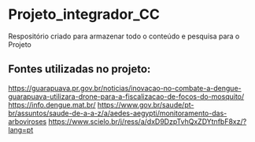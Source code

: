 # Projeto_integrador_CC

 Respositório criado para armazenar todo o conteúdo e pesquisa para o Projeto

 ## Fontes utilizadas no projeto:
 https://guarapuava.pr.gov.br/noticias/inovacao-no-combate-a-dengue-guarapuava-utilizara-drone-para-a-fiscalizacao-de-focos-do-mosquito/
 https://info.dengue.mat.br/
 https://www.gov.br/saude/pt-br/assuntos/saude-de-a-a-z/a/aedes-aegypti/monitoramento-das-arboviroses
 https://www.scielo.br/j/ress/a/dxD9DzpTvhQxZDYtnfbF8xz/?lang=pt
